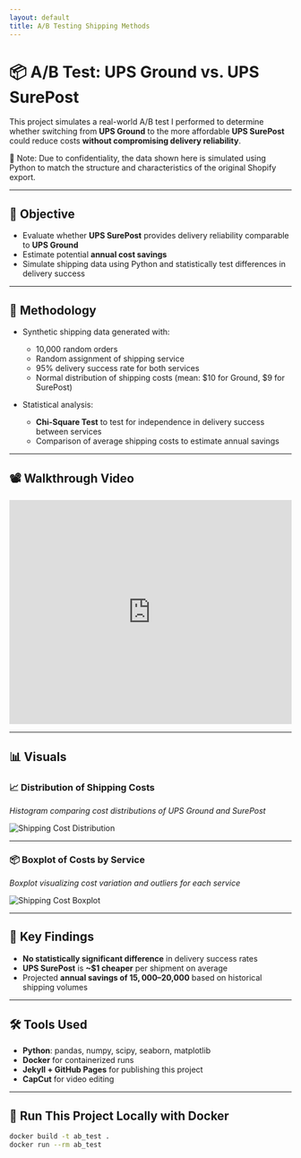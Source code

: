 ```yaml
---
layout: default
title: A/B Testing Shipping Methods
---
```


# 📦 A/B Test: UPS Ground vs. UPS SurePost

This project simulates a real-world A/B test I performed to determine whether switching from **UPS Ground** to the more affordable **UPS SurePost** could reduce costs **without compromising delivery reliability**.

🧠 Note: Due to confidentiality, the data shown here is simulated using Python to match the structure and characteristics of the original Shopify export.

---

## 🎯 Objective

- Evaluate whether **UPS SurePost** provides delivery reliability comparable to **UPS Ground**
- Estimate potential **annual cost savings**
- Simulate shipping data using Python and statistically test differences in delivery success

---

## 🧪 Methodology

- Synthetic shipping data generated with:
  - 10,000 random orders
  - Random assignment of shipping service
  - 95% delivery success rate for both services
  - Normal distribution of shipping costs (mean: $10 for Ground, $9 for SurePost)

- Statistical analysis:
  - **Chi-Square Test** to test for independence in delivery success between services
  - Comparison of average shipping costs to estimate annual savings

---

## 📽️ Walkthrough Video

<!-- Replace `VIDEO_ID` with your YouTube video ID -->
<iframe width="100%" height="400" src="https://www.youtube.com/embed/QNwY8eO2vUU" frameborder="0" allowfullscreen></iframe>

---

## 📊 Visuals

### 📈 Distribution of Shipping Costs

*Histogram comparing cost distributions of UPS Ground and SurePost*

![Shipping Cost Distribution](assets/shipping_cost_distribution.png)

---

### 📦 Boxplot of Costs by Service

*Boxplot visualizing cost variation and outliers for each service*

![Shipping Cost Boxplot](assets/shipping_cost_boxplot.png)

---

## 📌 Key Findings

- **No statistically significant difference** in delivery success rates  
- **UPS SurePost** is **~$1 cheaper** per shipment on average  
- Projected **annual savings of $15,000–$20,000** based on historical shipping volumes

---

## 🛠️ Tools Used

- **Python**: pandas, numpy, scipy, seaborn, matplotlib  
- **Docker** for containerized runs  
- **Jekyll + GitHub Pages** for publishing this project  
- **CapCut** for video editing

---

## 🐳 Run This Project Locally with Docker

```bash
docker build -t ab_test .
docker run --rm ab_test
